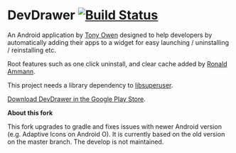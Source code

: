 # DevDrawer [![Build Status](https://travis-ci.org/hameno/DevDrawer.svg?branch=master)](https://travis-ci.org/hameno/DevDrawer)

An Android application by [Tony Owen](https://plus.google.com/111365666249481367719) designed to help developers by automatically adding their apps to a widget for easy launching / uninstalling / reinstalling etc.

Root features such as one click uninstall, and clear cache added by [Ronald Ammann](https://plus.google.com/115926327659831685384/posts).

This project needs a library dependency to [libsuperuser](https://github.com/Chainfire/libsuperuser).

[Download DevDrawer in the Google Play Store](https://play.google.com/store/apps/details?id=com.owentech.DevDrawer).

**About this fork**
 
This fork upgrades to gradle and fixes issues with newer Android version (e.g. Adaptive Icons on Android O). It is currently based on the old version on the master branch. The develop is not maintained.